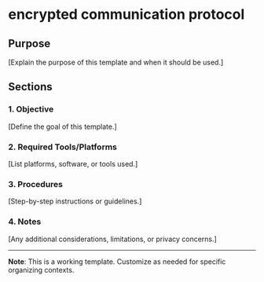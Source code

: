 # encrypted communication protocol

## Purpose
[Explain the purpose of this template and when it should be used.]

## Sections

### 1. Objective
[Define the goal of this template.]

### 2. Required Tools/Platforms
[List platforms, software, or tools used.]

### 3. Procedures
[Step-by-step instructions or guidelines.]

### 4. Notes
[Any additional considerations, limitations, or privacy concerns.]

---
**Note**: This is a working template. Customize as needed for specific organizing contexts.